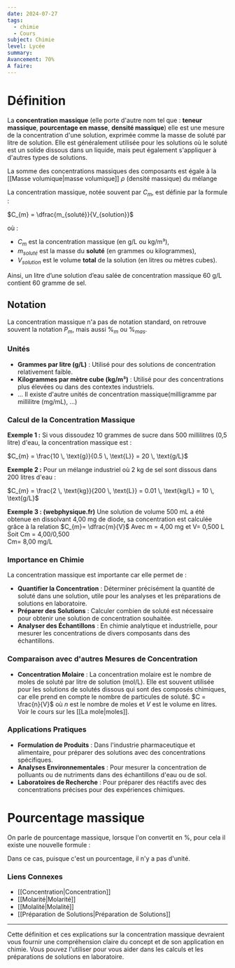 ```yaml
---
date: 2024-07-27
tags:
  - chimie
  - Cours
subject: Chimie
level: Lycée
summary: 
Avancement: 70%
A faire:
---
```

# Définition
La **concentration massique** (elle porte d'autre nom tel que : **teneur massique**, **pourcentage en masse**, **densité massique**) elle est une mesure de la concentration d'une solution, exprimée comme la masse de soluté par litre de solution. Elle est généralement utilisée pour les solutions où le soluté est un solide dissous dans un liquide, mais peut également s'appliquer à d'autres types de solutions.

La somme des concentrations massiques des composants est égale à la [[Masse volumique|masse volumique]] $\rho$ (densité massique) du mélange

La concentration massique, notée souvent par $C_{m}$, est définie par la formule :

$C_{m} = \dfrac{m_{soluté}}{V_{solution}}$

où :
- $C_{m}$ est la concentration massique (en g/L ou kg/m³),
- $m_{soluté}$ est la masse du **soluté** (en grammes ou kilogrammes),
- $V_{solution}$ est le volume **total** de la solution (en litres ou mètres cubes).

Ainsi, un litre d’une solution d’eau salée de concentration massique 60 g/L contient 60 gramme de sel.
## Notation
La concentration massique n'a pas de notation standard, on retrouve souvent la notation $P_{m}$, mais aussi %$_{m}$ ou %$_{mas}$.
### Unités
- **Grammes par litre (g/L)** : Utilisé pour des solutions de concentration relativement faible.
- **Kilogrammes par mètre cube (kg/m³)** : Utilisé pour des concentrations plus élevées ou dans des contextes industriels.
- ... Il existe d'autre unités de concentration massique(milligramme par millilitre (mg/mL), ...)
### Calcul de la Concentration Massique

**Exemple 1 :**
Si vous dissoudez 10 grammes de sucre dans 500 millilitres (0,5 litre) d'eau, la concentration massique est :

$C_{m} = \frac{10 \, \text{g}}{0.5 \, \text{L}} = 20 \, \text{g/L}$

**Exemple 2 :**
Pour un mélange industriel où 2 kg de sel sont dissous dans 200 litres d'eau :

$C_{m} = \frac{2 \, \text{kg}}{200 \, \text{L}} = 0.01 \, \text{kg/L} = 10 \, \text{g/L}$

**Exemple 3 : (webphysique.fr)**
Une solution de volume 500 mL a été obtenue en dissolvant 4,00 mg de diode, sa concentration est calculée grâce à la relation $C_{m}= \dfrac{m}{V}$
Avec m = 4,00 mg et V= 0,500 L  
Soit Cm = 4,00/0,500  
Cm= 8,00 mg/L

### Importance en Chimie
La concentration massique est importante car elle permet de :
- **Quantifier la Concentration** : Déterminer précisément la quantité de soluté dans une solution, utile pour les analyses et les préparations de solutions en laboratoire.
- **Préparer des Solutions** : Calculer combien de soluté est nécessaire pour obtenir une solution de concentration souhaitée.
- **Analyser des Échantillons** : En chimie analytique et industrielle, pour mesurer les concentrations de divers composants dans des échantillons.

### Comparaison avec d'autres Mesures de Concentration

- **Concentration Molaire** : La concentration molaire est le nombre de moles de soluté par litre de solution (mol/L). Elle est souvent utilisée pour les solutions de solutés dissous qui sont des composés chimiques, car elle prend en compte le nombre de particules de soluté.
  $C = \frac{n}{V}$
  où $n$ est le nombre de moles et $V$ est le volume en litres.
 Voir le cours sur les [[La mole|moles]].

### Applications Pratiques
- **Formulation de Produits** : Dans l'industrie pharmaceutique et alimentaire, pour préparer des solutions avec des concentrations spécifiques.
- **Analyses Environnementales** : Pour mesurer la concentration de polluants ou de nutriments dans des échantillons d'eau ou de sol.
- **Laboratoires de Recherche** : Pour préparer des réactifs avec des concentrations précises pour des expériences chimiques.

# Pourcentage massique
On parle de pourcentage massique, lorsque l'on convertit en %, pour cela il existe une nouvelle formule : 

Dans ce cas, puisque c'est un pourcentage, il n'y a pas d'unité.
### Liens Connexes
- [[Concentration|Concentration]]
- [[Molarité|Molarité]]
- [[Molalité|Molalité]]
- [[Préparation de Solutions|Préparation de Solutions]]

---

Cette définition et ces explications sur la concentration massique devraient vous fournir une compréhension claire du concept et de son application en chimie. Vous pouvez l'utiliser pour vous aider dans les calculs et les préparations de solutions en laboratoire.